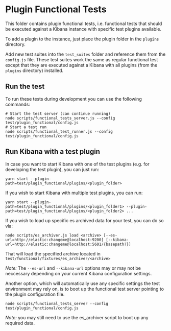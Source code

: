 # Plugin Functional Tests

This folder contains plugin functional tests, i.e. functional tests that should be executed
against a Kibana instance with specific test plugins available.

To add a plugin to the instance, just place the plugin folder in the `plugins`
directory.

Add new test suites into the `test_suites` folder and reference them from the
`config.js` file. These test suites work the same as regular functional test
except that they are executed against a Kibana with all plugins (from the
`plugins` directory) installed.

## Run the test

To run these tests during development you can use the following commands:

```
# Start the test server (can continue running)
node scripts/functional_tests_server.js --config test/plugin_functional/config.js
# Start a test run
node scripts/functional_test_runner.js --config test/plugin_functional/config.js
```

## Run Kibana with a test plugin

In case you want to start Kibana with one of the test plugins (e.g. for developing the
test plugin), you can just run:

```
yarn start --plugin-path=test/plugin_functional/plugins/<plugin_folder>
```

If you wish to start Kibana with multiple test plugins, you can run:

```
yarn start --plugin-path=test/plugin_functional/plugins/<plugin_folder1> --plugin-path=test/plugin_functional/plugins/<plugin_folder2> ... 
```

If you wish to load up specific es archived data for your test, you can do so via:

```
node scripts/es_archiver.js load <archive> [--es-url=http://elastic:changeme@localhost:9200] [--kibana-url=http://elastic:changeme@localhost:5601/{basepath?}]
```

That will load the specified archive located in `test/functional/fixtures/es_archiver/<archive>`

*Note:* The `--es-url` and `--kibana-url` options may or may not be neccessary depending on your current Kibana configuration settings.

Another option, which will automatically use any specific settings the test environment may rely on, is to boot up the functional test server pointing to the plugin configuration file.

```
node scripts/functional_tests_server --config test/plugin_functional/config.js
```

*Note:* you may still need to use the es_archiver script to boot up any required data.

